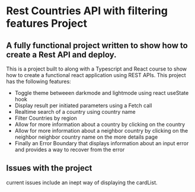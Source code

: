 # Rest Countries API with filtering features Project

## A fully functional project written to show how to create a Rest API and deploy.

This is a project built to along with a Typescript and React course to show how to create a functional react application using REST APIs. This project has  the following features:

* Toggle theme betweeen darkmode and lightmode using react useState hook
* Display result per initiated parameters using a Fetch call
* Realtime search of a country using country name
* Filter Countries by region
* Allow for more information about a country by clicking on the country
* Allow for more information about a neighbor country by clicking on the neighbor neighbor country name on the more details page
* Finally an Error Boundary that displays information about an input error and provides a way to recover from the error

## Issues with the project

current issues include an inept way of displaying the cardList.